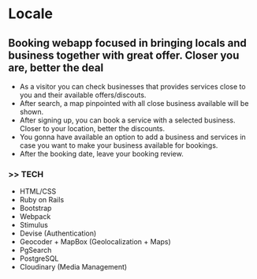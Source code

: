 # Locale

## Booking webapp focused in bringing locals and business together with great offer. Closer you are, better the deal

- As a visitor you can check businesses that provides services close to you and their available offers/discouts.
- After search, a map pinpointed with all close business available will be shown.
- After signing up, you can book a service with a selected business. Closer to your location, better the discounts.
- You gonna have available an option to add a business and services in case you want to make your business available for bookings.
- After the booking date, leave your booking review.

### >> TECH

- HTML/CSS
- Ruby on Rails
- Bootstrap
- Webpack
- Stimulus
- Devise (Authentication)
- Geocoder + MapBox (Geolocalization + Maps)
- PgSearch
- PostgreSQL
- Cloudinary (Media Management)

